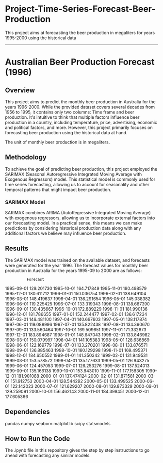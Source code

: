 # Project-Time-Series-Forecast-Beer-Production
This project aims at forecasting the beer production in megaliters for years 1995-2000 using the historical data

---

# Australian Beer Production Forecast (1996)

## Overview

This project aims to predict the monthly beer production in Australia for the years 1996-2000. While the provided dataset covers several decades from 1956 to 1995, it contains only two columns: Time frame and beer production. It's intuitive to think that multiple factors influence beer production in a country, including temperature, price, advertising, economic and political factors, and more. However, this project primarily focuses on forecasting beer production using the historical data at hand.

The unit of monthly beer production is in megaliters.

## Methodology

To achieve the goal of predicting beer production, this project employed the SARIMAX (Seasonal Autoregressive Integrated Moving Average with Exogenous Regressors) model. This statistical model is commonly used for time series forecasting, allowing us to account for seasonality and other temporal patterns that might impact beer production.

### SARIMAX Model

SARIMAX combines ARIMA (AutoRegressive Integrated Moving Average) with exogenous regressors, allowing us to incorporate external factors into our forecasting model. In a practical sense, this means we can make predictions by considering historical production data along with any additional factors we believe may influence beer production.

## Results

The SARIMAX model was trained on the available dataset, and forecasts were generated for the year 1996. The forecast values for monthly beer production in Australia for the years 1995-09 to 2000 are as follows:

	          Forecast
1995-09-01	129.201730
1995-10-01	164.717849
1995-11-01	190.498579
1995-12-01	180.611712
1996-01-01	150.036754
1996-02-01	138.649104
1996-03-01	148.419637
1996-04-01	136.291654
1996-05-01	145.038382
1996-06-01	119.225425
1996-07-01	133.319343
1996-08-01	138.687390
1996-09-01	130.435667
1996-10-01	172.889229
1996-11-01	181.990136
1996-12-01	181.786655
1997-01-01	152.244477
1997-02-01	136.617234
1997-03-01	146.481100
1997-04-01	140.697603
1997-05-01	138.117874
1997-06-01	119.088996
1997-07-01	135.822438
1997-08-01	134.390670
1997-09-01	133.560464
1997-10-01	169.509651
1997-11-01	171.332673
1997-12-01	183.894687
1998-01-01	148.647043
1998-02-01	133.846982
1998-03-01	150.079997
1998-04-01	141.105383
1998-05-01	128.636869
1998-06-01	122.169779
1998-07-01	133.270201
1998-08-01	133.876571
1998-09-01	136.885463
1998-10-01	160.129298
1998-11-01	169.495371
1998-12-01	184.650552
1999-01-01	141.350342
1999-02-01	131.949531
1999-03-01	153.578572
1999-04-01	135.177633
1999-05-01	126.943275
1999-06-01	124.457053
1999-07-01	126.253276
1999-08-01	137.524013
1999-09-01	135.166138
1999-10-01	153.843010
1999-11-01	177.158305
1999-12-01	181.901088
2000-01-01	137.474124
2000-02-01	131.871581
2000-03-01	151.912753
2000-04-01	128.544292
2000-05-01	133.499525
2000-06-01	122.142023
2000-07-01	121.629207
2000-08-01	139.873329
2000-09-01	129.259091
2000-10-01	156.462143
2000-11-01	184.398451
2000-12-01	177.605366

## Dependencies

pandas
numpy
seaborn
matplotlib
scipy
statsmodels

## How to Run the Code

The .ipynb file in this repository gives the step by step instructions to go ahead with forecasting any similar models.
